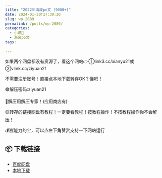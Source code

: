 ```yaml
---
title: "2022年海废po文 [9000+]"
date: 2024-01-30T17:39:20
slug: wp-2089
permalink: /posts/wp-2089/
categories:
  - 小说📖
  - 海废po文
tags:

---
```


如果两个网盘都没有资源了，看这个网站👉①link3.cc/xianyu21或②vlink.cc/ziyuan21

不需要注册账号！直接点本地下载转存OK？懂吧！

🟢解压密码:ziyuan21

🔵解压用解压专家！(应用商店有)

🟡转存的链接网盘有教程！一定要看教程！按教程操作！不按教程操作你不会解压！

💰🈶能力的宝，可以点左下角赞赏支持一下网站运行

## 📦 下载链接
- [百度网盘](https://blziyuan21.com/pay-download/2089?key=cfd49d8ba0&down_id=0)
- [本地下载](https://blziyuan21.com/pay-download/2089?key=cfd49d8ba0&down_id=1)


